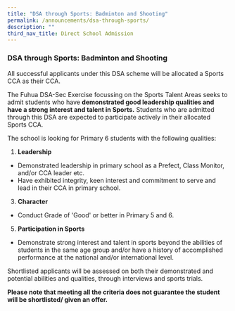```yaml
---
title: "DSA through Sports: Badminton and Shooting"
permalink: /announcements/dsa-through-sports/
description: ""
third_nav_title: Direct School Admission
---
```

### DSA through Sports: Badminton and Shooting

All successful applicants under this DSA scheme will be allocated a Sports CCA as their CCA.

  

The Fuhua DSA-Sec Exercise focussing on the Sports Talent Areas seeks to admit students who have **demonstrated good leadership qualities and have a strong interest and talent in Sports.** Students who are admitted through this DSA are expected to participate actively in their allocated Sports CCA. 

  

The school is looking for Primary 6 students with the following qualities: 

  

1.  **Leadership**

*   Demonstrated leadership in primary school as a Prefect, Class Monitor, and/or CCA leader etc.
*   Have exhibited integrity, keen interest and commitment to serve and lead in their CCA in primary school. 

3.  **Character**

*   Conduct Grade of 'Good' or better in Primary 5 and 6. 

5.  **Participation in Sports**

*   Demonstrate strong interest and talent in sports beyond the abilities of students in the same age group and/or have a history of accomplished performance at the national and/or international level.

  

Shortlisted applicants will be assessed on both their demonstrated and potential abilities and qualities, through interviews and sports trials.  
  
**Please note that meeting all the criteria does not guarantee the student will be shortlisted/ given an offer.**